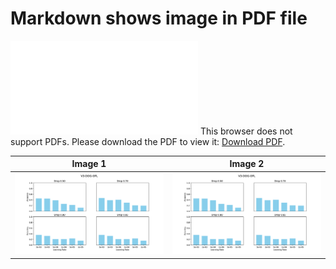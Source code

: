 # Markdown shows image in PDF file 

<object data="mypdf.pdf" type="application/pdf" width="700px" height="700px">
    <embed src="mypdf.pdf">
        This browser does not support PDFs. Please download the PDF to view it: <a href="http://yoursite.com/the.pdf">Download PDF</a>.</p>
    </embed>
</object>

 Image 1                   |  Image 2
:-------------------------:|:-------------------------:
![](mypdf.png)  |  ![](mypdf.png)
